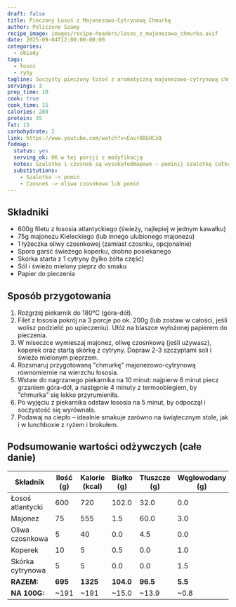 ```yaml
---
draft: false
title: Pieczony Łosoś z Majonezowo-Cytrynową Chmurką
author: Policzone Szamy
recipe_image: images/recipe-headers/losos_z_majonezowa_chmurka.avif
date: 2025-09-04T12:00:00-00:00
categories:
  - obiady
tags:
  - łosoś
  - ryby
tagline: Soczysty pieczony łosoś z aromatyczną majonezowo-cytrynową chmurką – prosty i elegancki obiad.
servings: 3
prep_time: 10
cook: true
cook_time: 15
calories: 280
protein: 35
fat: 15
carbohydrate: 2
link: https://www.youtube.com/watch?v=EavrO0GHCzQ
fodmap:
  status: yes
  serving_ok: OK w tej porcji z modyfikacją
  notes: Szalotka i czosnek są wysokofodmapowe – pominij szalotkę całkowicie i zastąp czosnek oliwą czosnkową (1 łyżeczka) lub pominij całkowicie.
  substitutions:
    - Szalotka -> pomiń
    - Czosnek -> oliwa czosnkowa lub pomiń
---
```


## Składniki
*   600g filetu z łososia atlantyckiego (świeży, najlepiej w jednym kawałku)
*   75g majonezu Kieleckiego (lub innego ulubionego majonezu)
*   1 łyżeczka oliwy czosnkowej (zamiast czosnku, opcjonalnie)
*   Spora garść świeżego koperku, drobno posiekanego
*   Skórka starta z 1 cytryny (tylko żółta część)
*   Sól i świeżo mielony pieprz do smaku
*   Papier do pieczenia

## Sposób przygotowania
1.  Rozgrzej piekarnik do 180°C (góra-dół).
2.  Filet z łososia pokrój na 3 porcje po ok. 200g (lub zostaw w całości, jeśli wolisz podzielić po upieczeniu). Ułóż na blaszce wyłożonej papierem do pieczenia.
3.  W miseczce wymieszaj majonez, oliwę czosnkową (jeśli używasz), koperek oraz startą skórkę z cytryny. Dopraw 2-3 szczyptami soli i świeżo mielonym pieprzem.
4.  Rozsmaruj przygotowaną "chmurkę" majonezowo-cytrynową równomiernie na wierzchu łososia.
5.  Wstaw do nagrzanego piekarnika na 10 minut: najpierw 6 minut piecz grzaniem góra-dół, a następnie 4 minuty z termoobiegiem, by "chmurka" się lekko przyrumieniła.
6.  Po wyjęciu z piekarnika odstaw łososia na 5 minut, by odpoczął i soczystość się wyrównała.
7.  Podawaj na ciepło – idealnie smakuje zarówno na świątecznym stole, jak i w lunchboxie z ryżem i brokułem.

## Podsumowanie wartości odżywczych (całe danie)

| Składnik           | Ilość (g) | Kalorie (kcal) | Białko (g) | Tłuszcze (g) | Węglowodany (g) |
|--------------------|-----------|----------------|------------|--------------|-----------------|
| Łosoś atlantycki   | 600       | 720            | 102.0      | 32.0         | 0.0             |
| Majonez            | 75        | 555            | 1.5        | 60.0         | 3.0             |
| Oliwa czosnkowa    | 5         | 40             | 0.0        | 4.5          | 0.0             |
| Koperek            | 10        | 5              | 0.5        | 0.0          | 1.0             |
| Skórka cytrynowa   | 5         | 5              | 0.0        | 0.0          | 1.5             |
| **RAZEM:**         | **695**   | **1325**       | **104.0**  | **96.5**     | **5.5**         |
| **NA 100G:**       | ~191      | ~191           | ~15.0      | ~13.9        | ~0.8            |